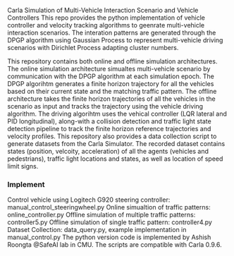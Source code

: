 Carla Simulation of Multi-Vehicle Interaction Scenario and Vehicle Controllers
This repo provides the python implementation of vehicle controller and velocity tracking algorithms to geenrate multi-vehicle interaction scenarios. The interation patterns are generated through the DPGP algorithm using Gaussian Process to represent multi-vehicle driving scenarios with Dirichlet Process adapting cluster numbers.

This repository contains both online and offline simulation architectures. The online simulation architecture simualtes multi-vehicle scenario by communication with the DPGP algorithm at each simulation epoch. The DPGP algorihtm generates a finite horizon trajectory for all the vehicles based on their current state and the matching traffic pattern.
The offline architecture takes the finite horizon trajectories of all the vehicles in the scenario as input and tracks the trajectory using the vehicle driving algorithm.
The driving algorihtm uses the vehical controller (LQR lateral and PID longitudinal), along-with a collision detection and traffic light state detection pipeline to track the finite horizon reference trajectories and velocity profiles.
This repository also provides a data collection script to generate datasets from the Carla Simulator. The recorded dataset contains states (position, velcoity, acceleration) of all the agents (vehicles and pedestrians), traffic light locations and states, as well as location of speed limit signs. 

### Implement
Control vehicle using Logitech G920 steering controller: manual_control_steeringwheel.py
Online simualtion of traffic patterns: online_controller.py
Offline simulation of multiple traffic patterns: controller5.py
Offline simulation of single traffic pattern: controller4.py
Dataset Collection: data_query.py, example implementation in manual_control.py
The python version code is implemented by Ashish Roongta @SafeAI lab in CMU.
The scripts are compatible with Carla 0.9.6.
